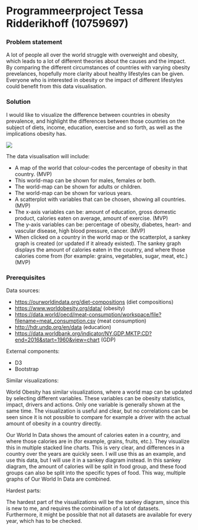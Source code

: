 # Programmeerproject Tessa Ridderikhoff (10759697)

### Problem statement
A lot of people all over the world struggle with overweight and obesity, which leads to a lot of different theories about the causes and the impact. By comparing the different circumstances of countries with varying obesity prevelances, hopefully more clarity about healthy lifestyles can be given. Everyone who is interested in obesity or the impact of different lifestyles could benefit from this data visualisation.

### Solution
I would like to visualize the difference between countries in obesity prevalence, and highlight the differences between those countries on the subject of diets, income, education, exercise and so forth, as well as the implications obesity has.

![](doc/sketch.png)

The data visualisation will include:
- A map of the world that colour-codes the percentage of obesity in that country. (MVP)
- This world-map can be shown for males, females or both.
- The world-map can be shown for adults or children.
- The world-map can be shown for various years.
- A scatterplot with variables that can be chosen, showing all countries. (MVP)
- The x-axis variables can be: amount of education, gross domestic product, calories eaten on average, amount of exercise. (MVP)
- The y-axis variables can be: percentage of obesity, diabetes, heart- and vascular disease, high blood pressure, cancer. (MVP)
- When clicked on a country in the world map or the scatterplot, a sankey graph is created (or updated if it already existed). The sankey graph displays the amount of calories eaten in the country, and where those calories come from (for example: grains, vegetables, sugar, meat, etc.) (MVP)

### Prerequisites
Data sources:
- https://ourworldindata.org/diet-compositions (diet compositions)
- https://www.worldobesity.org/data/ (obesity)
- https://data.world/oecd/meat-consumption/workspace/file?filename=meat_consumption.csv (meat consumption)
- http://hdr.undp.org/en/data (education)
- https://data.worldbank.org/indicator/NY.GDP.MKTP.CD?end=2016&start=1960&view=chart (GDP)

External components:
- D3
- Bootstrap

Similar visualizations:

World Obesity has similar visualizations, where a world map can be updated by selecting different variables. These variables can be obesity statistics, impact, drivers and actions. Only one variable is generally shown at the same time. The visualization is useful and clear, but no correlations can be seen since it is not possible to compare for example a driver with the actual amount of obesity in a country directly. 

Our World In Data shows the amount of calories eaten in a country, and where those calories are in (for example, grains, fruits, etc.). They visualize this in multiple stacked line charts. This is very clear, and differences in a country over the years are quickly seen. I will use this as an example, and use this data, but I will use it in a sankey diagram instead. In this sankey diagram, the amount of calories will be split in food group, and these food groups can also be split into the specific types of food. This way, multiple graphs of Our World In Data are combined. 

Hardest parts:

The hardest part of the visualizations will be the sankey diagram, since this is new to me, and requires the combination of a lot of datasets. Furthermore, it might be possible that not all datasets are available for every year, which has to be checked.


